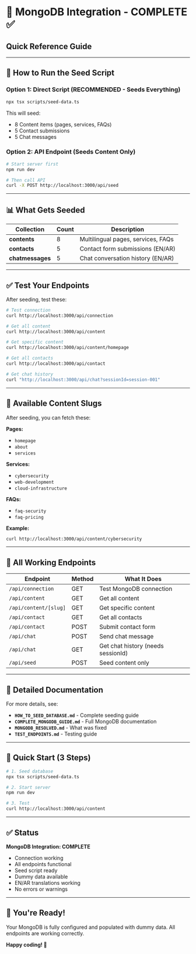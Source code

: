 # 🎯 MongoDB Integration - COMPLETE ✅

## Quick Reference Guide

---

## 🚀 How to Run the Seed Script

### Option 1: Direct Script (RECOMMENDED - Seeds Everything)
```bash
npx tsx scripts/seed-data.ts
```

This will seed:
-  8 Content items (pages, services, FAQs)
-  5 Contact submissions
-  5 Chat messages

### Option 2: API Endpoint (Seeds Content Only)
```bash
# Start server first
npm run dev

# Then call API
curl -X POST http://localhost:3000/api/seed
```

---

## 📊 What Gets Seeded

| Collection | Count | Description |
|------------|-------|-------------|
| **contents** | 8 | Multilingual pages, services, FAQs |
| **contacts** | 5 | Contact form submissions (EN/AR) |
| **chatmessages** | 5 | Chat conversation history (EN/AR) |

---

## ✅ Test Your Endpoints

After seeding, test these:

```bash
# Test connection
curl http://localhost:3000/api/connection

# Get all content
curl http://localhost:3000/api/content

# Get specific content
curl http://localhost:3000/api/content/homepage

# Get all contacts
curl http://localhost:3000/api/contact

# Get chat history
curl "http://localhost:3000/api/chat?sessionId=session-001"
```

---

## 📝 Available Content Slugs

After seeding, you can fetch these:

**Pages:**
- `homepage`
- `about`
- `services`

**Services:**
- `cybersecurity`
- `web-development`
- `cloud-infrastructure`

**FAQs:**
- `faq-security`
- `faq-pricing`

**Example:**
```bash
curl http://localhost:3000/api/content/cybersecurity
```

---

## 🔗 All Working Endpoints

| Endpoint | Method | What It Does |
|----------|--------|--------------|
| `/api/connection` | GET | Test MongoDB connection |
| `/api/content` | GET | Get all content |
| `/api/content/[slug]` | GET | Get specific content |
| `/api/contact` | GET | Get all contacts |
| `/api/contact` | POST | Submit contact form |
| `/api/chat` | POST | Send chat message |
| `/api/chat` | GET | Get chat history (needs sessionId) |
| `/api/seed` | POST | Seed content only |

---

## 📖 Detailed Documentation

For more details, see:

- **`HOW_TO_SEED_DATABASE.md`** - Complete seeding guide
- **`COMPLETE_MONGODB_GUIDE.md`** - Full MongoDB documentation
- **`MONGODB_RESOLVED.md`** - What was fixed
- **`TEST_ENDPOINTS.md`** - Testing guide

---

## 🎯 Quick Start (3 Steps)

```bash
# 1. Seed database
npx tsx scripts/seed-data.ts

# 2. Start server
npm run dev

# 3. Test
curl http://localhost:3000/api/content
```

---

## ✅ Status

**MongoDB Integration: COMPLETE**

-  Connection working
-  All endpoints functional
-  Seed script ready
-  Dummy data available
-  EN/AR translations working
-  No errors or warnings

---

## 🎉 You're Ready!

Your MongoDB is fully configured and populated with dummy data. All endpoints are working correctly.

**Happy coding! 🚀**
